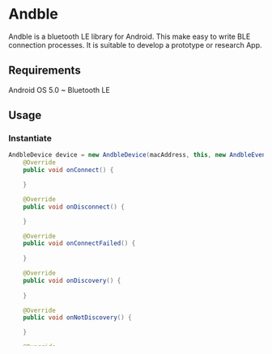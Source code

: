 # Andble
Andble is a bluetooth LE library for Android.
This make easy to write BLE connection processes. 
It is suitable to develop a prototype or research App.

## Requirements
Android OS 5.0 ~
Bluetooth LE

## Usage

### Instantiate

```java
AndbleDevice device = new AndbleDevice(macAddress, this, new AndbleEventCallback() {
	@Override
	public void onConnect() {

	}

	@Override
	public void onDisconnect() {

	}

	@Override
	public void onConnectFailed() {
	
	}

	@Override
	public void onDiscovery() {
	
	}

	@Override
	public void onNotDiscovery() {

	}

	@Override
	public void onScan() {
	
	}

	@Override
	public void onScanFailed() {
	
	}
});
```

### Connect to BLE device

```java
int timeout = 10000;
device.connect(timeout, new AndbleResultCallback() {
	@Override
	public void onSuccess(int operation) {

	}

	@Override
	public void onFailed(){

	}
});
```

### Disconnect
```java
device.disconnect();
```

### Read characteristic
```java
device.read(uuid, new AndbleResultCallback() {
	@Override
	public void onSuccess(int operation, byte[] values) {
		// values are read values;
	}

	@Override
	public void onFailed(){

	}
});
```

### Enable notification
```java
private AndbleNotificationCallback notificationCallback = new AndbleNotificationCallback() {
	@Override
	public void onNotify(int propaties, byte[] values) {
	
	}
};

// uuid is a characteristic uuid
device.setNotification(uuid, notificationCallback, new AndbleResultCallback() {
	@Override
	public void onSuccess(int operation) {

	}

	@Override
	public void onFailed(){

	}
});
```

#### Operation definitions
AndbleResultCallback.java
```java
public static final int CONNECT = 1;
public static final int READ = 2;
public static final int WRITE = 3;
public static final int SET_NOTIFICATION = 4;
```

## Sample
- [sample](https://github.com/yuta-ubiquitous/Andble/tree/master/example)

## License

```
Copyright 2016 yuta-ubiquitous

Licensed under the Apache License, Version 2.0 (the "License");
you may not use this file except in compliance with the License.
You may obtain a copy of the License at

    http://www.apache.org/licenses/LICENSE-2.0

Unless required by applicable law or agreed to in writing, software
distributed under the License is distributed on an "AS IS" BASIS,
WITHOUT WARRANTIES OR CONDITIONS OF ANY KIND, either express or implied.
See the License for the specific language governing permissions and
limitations under the License.
```
